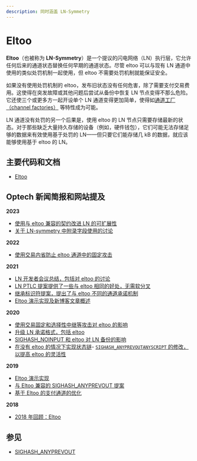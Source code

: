 ```yaml
---
description: 同时涵盖 LN-Symmetry
---
```


# Eltoo

**Eltoo**（也被称为 **LN-Symmetry**）是一个提议的闪电网络（LN）执行层，它允许任何后来的通道状态替换任何早期的通道状态。尽管 eltoo 可以与现有 LN 通道中使用的类似处罚机制一起使用，但 eltoo 不需要处罚机制就能保证安全。

如果没有使用处罚机制的 eltoo，发布旧状态没有任何危害，除了需要支付交易费用。这使得在突发故障或其他问题后尝试从备份中恢复 LN 节点变得不那么危险。它还使三个或更多方一起开设单个 LN 通道变得更加简单，使得如[通道工厂（channel factories）](https://bitcoinops.org/en/topics/channel-factories/) 等特性成为可能。

LN 通道没有处罚的另一个后果是，使用 eltoo 的 LN 节点只需要存储最新的状态。对于那些缺乏大量持久存储的设备（例如，硬件钱包），它们可能无法存储足够的数据来有效使用基于处罚的 LN——但只要它们能存储几 kB 的数据，就应该能够使用基于 eltoo 的 LN。

## 主要代码和文档

* [Eltoo](https://blockstream.com/eltoo.pdf)

## Optech 新闻简报和网站提及

**2023**

* [使用与 eltoo 兼容的契约改进 LN 的可扩展性](https://bitcoinops.org/en/newsletters/2023/09/27/#using-covenants-to-improve-ln-scalability)
* [关于 LN-symmetry 中附录字段使用的讨论](https://bitcoinops.org/en/newsletters/2023/06/14/#discussion-about-the-taproot-annex)

**2022**

* [使用交易内省防止 eltoo 通道中的固定攻击](https://bitcoinops.org/en/newsletters/2022/05/18/#using-transaction-introspection-to-prevent-rbf-pinning)

**2021**

* [LN 开发者会议总结，包括对 eltoo 的讨论](https://bitcoinops.org/en/newsletters/2021/11/10/#ln-summit-2021-notes)
* [LN PTLC 提案提供了一些与 eltoo 相同的好处，无需软分叉](https://bitcoinops.org/en/newsletters/2021/10/13/#multiple-proposed-ln-improvements)
* [继承标识符提案，提出了与 eltoo 不同的通道承诺机制](https://bitcoinops.org/en/newsletters/2021/10/06/#proposal-for-transaction-heritage-identifiers)
* [Eltoo 演示实现及新博客文章概述](https://bitcoinops.org/en/newsletters/2021/09/01/#eltoo-example-channel)

**2020**

* [使用交易固定和选择性中继等攻击对 eltoo 的影响](https://bitcoinops.org/en/newsletters/2020/08/12/#discussion-about-eltoo-and-sighash-anyprevout)
* [升级 LN 承诺格式，包括 eltoo](https://bitcoinops.org/en/newsletters/2020/07/29/#upgrading-channel-commitment-formats)
* [SIGHASH\_NOINPUT 和 eltoo 对 LN 备份的影响](https://bitcoinops.org/en/newsletters/2020/06/03/#ln-backups)
* [在没有 eltoo 的情况下实现状态链](https://bitcoinops.org/en/newsletters/2020/04/01/#implementing-statechains-without-schnorr-or-eltoo)- [`SIGHASH_ANYPREVOUTANYSCRIPT` 的修改，以提高 eltoo 的灵活性](https://bitcoinops.org/en/newsletters/2020/01/29/#layered-commitments-with-eltoo)

**2019**

* [Eltoo 演示实现](https://bitcoinops.org/en/newsletters/2019/09/11/#eltoo-sample-implementation-and-discussion)
* [与 Eltoo 兼容的 SIGHASH\_ANYPREVOUT 提案](https://bitcoinops.org/en/newsletters/2019/05/21/#proposed-anyprevout-sighash-modes)
* [基于 Eltoo 的支付通道的优化](https://bitcoinops.org/en/newsletters/2019/01/08/#continued-sighash-discussion)

**2018**

* [2018 年回顾：Eltoo](https://bitcoinops.org/en/newsletters/2018/12/28#april)

## 参见

* [SIGHASH\_ANYPREVOUT](https://bitcoinops.org/en/topics/sighash\_anyprevout/)
